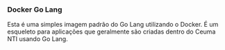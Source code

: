 ### Docker Go Lang

Esta é uma simples imagem padrão do Go Lang utilizando o Docker. É um esqueleto para aplicações que geralmente são criadas dentro do Ceuma NTI usando Go Lang.
